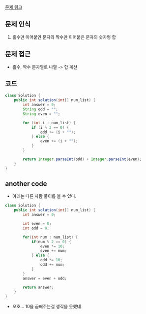 [문제 링크](https://school.programmers.co.kr/learn/courses/30/lessons/181928)

## 문제 인식

1. 홀수만 이어붙인 문자와 짝수만 이어붙은 문자의 숫자형 합

## 문제 접근

- 홀수, 짝수 문자열로 나열 -> 합 계산

## 코드

```java
class Solution {
    public int solution(int[] num_list) {
        int answer = 0;
        String odd = "";
        String even = "";

        for (int i : num_list) {
            if (i % 2 == 0) {
                odd += (i + "");
            } else {
                even += (i + "");
            }
        }

        return Integer.parseInt(odd) + Integer.parseInt(even);
    }
}
```

## another code

- 아래는 다른 사람 풀이를 볼 수 있다.

```java
class Solution {
    public int solution(int[] num_list) {
        int answer = 0;

        int even = 0;
        int odd = 0;

        for(int num : num_list) {
            if(num % 2 == 0) {
                even *= 10;
                even += num;
            } else {
                odd *= 10;
                odd += num;
            }
        }
        answer = even + odd;

        return answer;
    }
}
```

- 오호... 10을 곱해주는걸 생각을 못했네